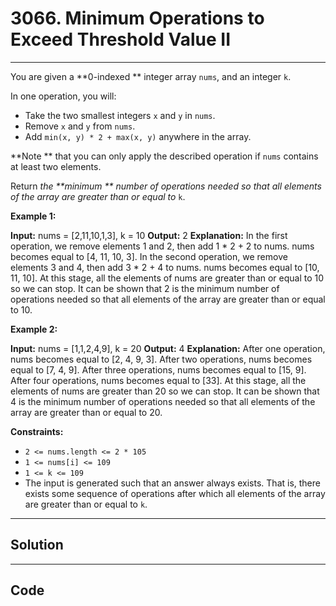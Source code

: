 # 3066. Minimum Operations to Exceed Threshold Value II

---

You are given a **0-indexed ** integer array `nums`, and an integer `k`.

In one operation, you will:

  * Take the two smallest integers `x` and `y` in `nums`.
  * Remove `x` and `y` from `nums`.
  * Add `min(x, y) * 2 + max(x, y)` anywhere in the array.



**Note ** that you can only apply the described operation if `nums` contains at least two elements.

Return _the **minimum ** number of operations needed so that all elements of the array are greater than or equal to_ `k`.

 

**Example 1:**


**Input:** nums = [2,11,10,1,3], k = 10
**Output:** 2
**Explanation:** In the first operation, we remove elements 1 and 2, then add 1 * 2 + 2 to nums. nums becomes equal to [4, 11, 10, 3].
In the second operation, we remove elements 3 and 4, then add 3 * 2 + 4 to nums. nums becomes equal to [10, 11, 10].
At this stage, all the elements of nums are greater than or equal to 10 so we can stop.
It can be shown that 2 is the minimum number of operations needed so that all elements of the array are greater than or equal to 10.


**Example 2:**


**Input:** nums = [1,1,2,4,9], k = 20
**Output:** 4
**Explanation:** After one operation, nums becomes equal to [2, 4, 9, 3].
After two operations, nums becomes equal to [7, 4, 9].
After three operations, nums becomes equal to [15, 9].
After four operations, nums becomes equal to [33].
At this stage, all the elements of nums are greater than 20 so we can stop.
It can be shown that 4 is the minimum number of operations needed so that all elements of the array are greater than or equal to 20.

 

**Constraints:**

  * `2 <= nums.length <= 2 * 105`
  * `1 <= nums[i] <= 109`
  * `1 <= k <= 109`
  * The input is generated such that an answer always exists. That is, there exists some sequence of operations after which all elements of the array are greater than or equal to `k`.

---

## Solution



---

## Code
```python


```